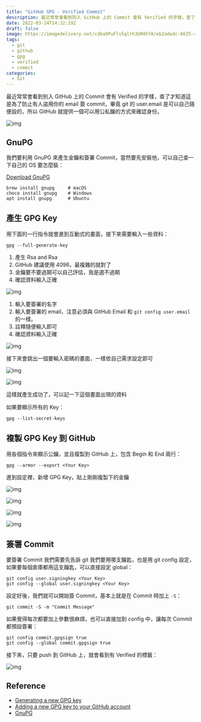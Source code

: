 ```yaml
---
title: "GitHub GPG - Verified Commit"
description: 最近常常會看到別入 GitHub 上的 Commit 會有 Verified 的字樣，查了才知道這是為了防止有人盜用你的 email 簽 commit，畢竟 git 的 user.email 是可以自己隨便設的，所以 GitHub 就提供一個可以用公私鑰的方式來確認身份。
date: 2022-03-24T14:32:19Z
draft: false
image: https://imagedelivery.net/cdkaXPuFls5qlrh3GM4hfA/eb2adedc-6625-46d1-73ea-07c01fc92000/public
tags:
  - git
  - github
  - gpg
  - verified
  - commit
categories:
  - Git
---
```


最近常常會看到別入 GitHub 上的 Commit 會有 Verified 的字樣，查了才知道這是為了防止有人盜用你的 email 簽 commit，畢竟 git 的 user.email 是可以自己隨便設的，所以 GitHub 就提供一個可以用公私鑰的方式來確認身份。

![img](https://imagedelivery.net/cdkaXPuFls5qlrh3GM4hfA/6e429f76-94c1-46ff-77da-7d50a886d100/public)

<!--more-->

## GnuPG

我們要利用 GnuPG 來產生金鑰和簽署 Commit，當然要先安裝他，可以自己查一下自己的 OS 要怎麼裝：

[Download GnuPG](https://www.gnupg.org/download)

```text
brew install gnupg     # macOS
choco install gnupg    # Windows
apt install gnupg      # Ubuntu
```

## 產生 GPG Key

用下面的一行指令就會進到互動式的畫面，接下來需要輸入一些資料：

```shell
gpg --full-generate-key
```

1. 產生 Rsa and Rsa
2. GitHub 建議使用 4096，最複雜的就對了
3. 金鑰要不要過期可以自己評估，我是選不過期
4. 確認資料輸入正確

![img](https://imagedelivery.net/cdkaXPuFls5qlrh3GM4hfA/d6411985-0b33-4ab2-e883-f95ce0da3c00/public)

1. 輸入要簽署的名字
2. 輸入要簽署的 email，注意必須與 GitHub Email 和 `git config user.email` 的一樣。
3. 註釋隨便輸入即可
4. 確認資料輸入正確

![img](https://imagedelivery.net/cdkaXPuFls5qlrh3GM4hfA/594a269c-ab4f-4484-fa9a-c74307454600/public)

接下來會跳出一個要輸入密碼的畫面，一樣依自己需求設定即可

![img](https://imagedelivery.net/cdkaXPuFls5qlrh3GM4hfA/6b11a19b-c7fa-4697-0861-5fb4c66ff800/public)

![img](https://imagedelivery.net/cdkaXPuFls5qlrh3GM4hfA/56a8fc50-5a1e-4a0e-e9ef-30b9fe74fc00/public)

這樣就產生成功了，可以記一下這個畫面出現的資料

如果要顯示所有的 Key：

```shell
gpg --list-secret-keys
```

## 複製 GPG Key 到 GitHub

用各個指令來顯示公鑰，並且複製到 GitHub 上，包含 Begin 和 End 兩行：

```shell
gpg --armor --export <Your Key>
```

進到設定裡，新增 GPG Key，貼上剛剛複製下的金鑰

![img](https://imagedelivery.net/cdkaXPuFls5qlrh3GM4hfA/8a75edb9-4a08-4060-608a-d63353a77c00/public)

![img](https://imagedelivery.net/cdkaXPuFls5qlrh3GM4hfA/9c5ad211-0bcc-4058-a304-6903e69c8700/public)

![img](https://imagedelivery.net/cdkaXPuFls5qlrh3GM4hfA/0ef8e55b-7f1b-43ab-cd40-43303b98bc00/public)

![img](https://imagedelivery.net/cdkaXPuFls5qlrh3GM4hfA/32e1e3a5-2fdc-4e6d-aef3-08122d448d00/public)

## 簽署 Commit

要簽署 Commit 我們需要先告訴 git 我們要用哪支鑰匙，也是用 git config 設定，如果要每個倉庫都用這支鑰匙，可以直接設定 global：

```shell
git config user.signingkey <Your Key>
git config --global user.signingkey <Your Key>
```

設定好後，我們就可以開始簽 Commit，基本上就是在 Commit 時加上 `-S`：

```shell
git commit -S -m "Commit Message"
```

如果覺得每次都要加上參數很麻煩，也可以直接加到 config 中，讓每次 Commit 都預設簽署：

```shell
git config commit.gpgsign true
git config --global commit.gpgsign true
```

接下來，只要 push 到 GitHub 上，就會看到有 Verified 的標籤：

![img](https://imagedelivery.net/cdkaXPuFls5qlrh3GM4hfA/6e429f76-94c1-46ff-77da-7d50a886d100/public)

## Reference

- [Generating a new GPG key](https://docs.github.com/en/authentication/managing-commit-signature-verification/generating-a-new-gpg-key)
- [Adding a new GPG key to your GitHub account](https://docs.github.com/en/authentication/managing-commit-signature-verification/adding-a-new-gpg-key-to-your-github-account)
- [GnuPG](https://www.gnupg.org/)
